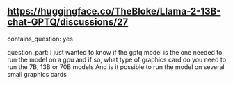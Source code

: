 ## https://huggingface.co/TheBloke/Llama-2-13B-chat-GPTQ/discussions/27

contains_question: yes

question_part:  I just wanted to know if the gptq model is the one needed to run the model on a gpu and if so, what type of graphics card do you need to run the 7B, 13B or 70B models And is it possible to run the model on several small graphics cards